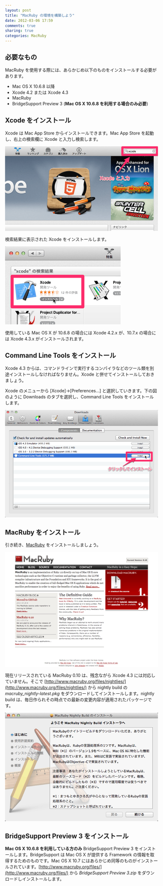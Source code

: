 ```yaml
---
layout: post
title: "MacRuby の環境を構築しよう"
date: 2012-03-06 17:59
comments: true
sharing: true
categories: MacRuby
---
```


## 必要なもの
MacRuby を使用する際には、あらかじめ以下のものをインストールする必要があります。

- Mac OS X 10.6.8 以降
- Xcode 4.2 または Xcode 4.3
- MacRuby
- BridgeSupport Preview 3 (**Mac OS X 10.6.8 を利用する場合のみ必要**)


## Xcode をインストール
Xcode は Mac App Store からインストールできます。Mac App Store を起動し、右上の検索欄に Xcode と入力し検索します。

![image](/images/ja/intro-install/search_xcode.png)

検索結果に表示された Xcode をインストールします。

![image](/images/ja/intro-install/xcode.png)

使用している Mac OS X が 10.6.8 の場合には Xcode 4.2.x が、10.7.x の場合には Xcode 4.3.x がインストールされます。


## Command Line Tools をインストール
Xcode 4.3 からは、コマンドラインで実行するコンパイラなどのツール類を別途インストールしなければなりません。Xcode と併せてインストールしておきましょう。

Xcode のメニューから [Xcode]->[Preferences...] と選択していきます。下の図のように Downloads のタブを選択し、Command Line Tools をインストールします。

![image](/images/ja/intro-install/command_line_tools.png)

## MacRuby をインストール
引き続き、[MacRuby](http://www.macruby.org/) をインストールしましょう。

![image](/images/ja/intro-install/macruby_org.png)

現在リリースされている MacRuby 0.10 は、残念ながら Xcode 4.3 には対応していません。そこで [http://www.macruby.org/files/nightlies/](http://www.macruby.org/files/nightlies/) から nightly build の *macruby_nightly-latest.pkg* をダウンロードしてインストールします。nightly build は、毎日作られその時点での最新の変更内容が適用されたパッケージです。

![image](/images/ja/intro-install/nightly_build.png)


## BridgeSupport Preview 3 をインストール
**Mac OS X 10.6.8 を利用している方のみ** BridgeSupport Preview 3 をインストールします。BridgeSupport は Mac OS X が提供する Framework の情報を取得するためのものです。Mac OS X 10.7 にはあらかじめ同等のものがインストールされています。[http://www.macruby.org/files/](http://www.macruby.org/files/) から *BridgeSupport Preview 3.zip* をダウンロードしインストールします。
